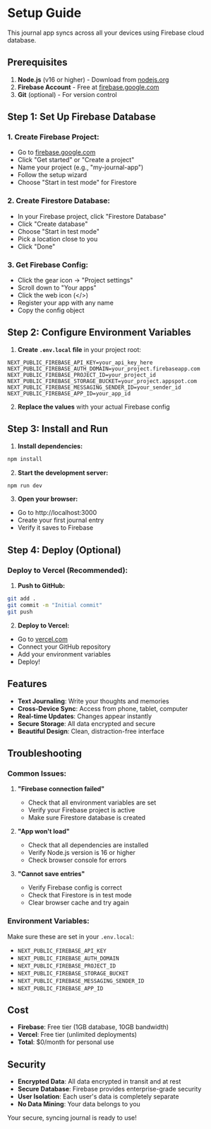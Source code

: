 # Setup Guide

This journal app syncs across all your devices using Firebase cloud database.

## Prerequisites

1. **Node.js** (v16 or higher) - Download from [nodejs.org](https://nodejs.org)
2. **Firebase Account** - Free at [firebase.google.com](https://firebase.google.com)
3. **Git** (optional) - For version control

## Step 1: Set Up Firebase Database

### 1. **Create Firebase Project:**
- Go to [firebase.google.com](https://firebase.google.com)
- Click "Get started" or "Create a project"
- Name your project (e.g., "my-journal-app")
- Follow the setup wizard
- Choose "Start in test mode" for Firestore

### 2. **Create Firestore Database:**
- In your Firebase project, click "Firestore Database"
- Click "Create database"
- Choose "Start in test mode"
- Pick a location close to you
- Click "Done"

### 3. **Get Firebase Config:**
- Click the gear icon → "Project settings"
- Scroll down to "Your apps"
- Click the web icon (</>)
- Register your app with any name
- Copy the config object

## Step 2: Configure Environment Variables

1. **Create `.env.local` file** in your project root:

```env
NEXT_PUBLIC_FIREBASE_API_KEY=your_api_key_here
NEXT_PUBLIC_FIREBASE_AUTH_DOMAIN=your_project.firebaseapp.com
NEXT_PUBLIC_FIREBASE_PROJECT_ID=your_project_id
NEXT_PUBLIC_FIREBASE_STORAGE_BUCKET=your_project.appspot.com
NEXT_PUBLIC_FIREBASE_MESSAGING_SENDER_ID=your_sender_id
NEXT_PUBLIC_FIREBASE_APP_ID=your_app_id
```

2. **Replace the values** with your actual Firebase config

## Step 3: Install and Run

1. **Install dependencies:**
```bash
npm install
```

2. **Start the development server:**
```bash
npm run dev
```

3. **Open your browser:**
- Go to http://localhost:3000
- Create your first journal entry
- Verify it saves to Firebase

## Step 4: Deploy (Optional)

### Deploy to Vercel (Recommended):

1. **Push to GitHub:**
```bash
git add .
git commit -m "Initial commit"
git push
```

2. **Deploy to Vercel:**
- Go to [vercel.com](https://vercel.com)
- Connect your GitHub repository
- Add your environment variables
- Deploy!

## Features

- **Text Journaling**: Write your thoughts and memories
- **Cross-Device Sync**: Access from phone, tablet, computer
- **Real-time Updates**: Changes appear instantly
- **Secure Storage**: All data encrypted and secure
- **Beautiful Design**: Clean, distraction-free interface

## Troubleshooting

### Common Issues:

1. **"Firebase connection failed"**
   - Check that all environment variables are set
   - Verify your Firebase project is active
   - Make sure Firestore database is created

2. **"App won't load"**
   - Check that all dependencies are installed
   - Verify Node.js version is 16 or higher
   - Check browser console for errors

3. **"Cannot save entries"**
   - Verify Firebase config is correct
   - Check that Firestore is in test mode
   - Clear browser cache and try again

### Environment Variables:

Make sure these are set in your `.env.local`:
- `NEXT_PUBLIC_FIREBASE_API_KEY`
- `NEXT_PUBLIC_FIREBASE_AUTH_DOMAIN`
- `NEXT_PUBLIC_FIREBASE_PROJECT_ID`
- `NEXT_PUBLIC_FIREBASE_STORAGE_BUCKET`
- `NEXT_PUBLIC_FIREBASE_MESSAGING_SENDER_ID`
- `NEXT_PUBLIC_FIREBASE_APP_ID`

## Cost

- **Firebase**: Free tier (1GB database, 10GB bandwidth)
- **Vercel**: Free tier (unlimited deployments)
- **Total**: $0/month for personal use

## Security

- **Encrypted Data**: All data encrypted in transit and at rest
- **Secure Database**: Firebase provides enterprise-grade security
- **User Isolation**: Each user's data is completely separate
- **No Data Mining**: Your data belongs to you

Your secure, syncing journal is ready to use! 
